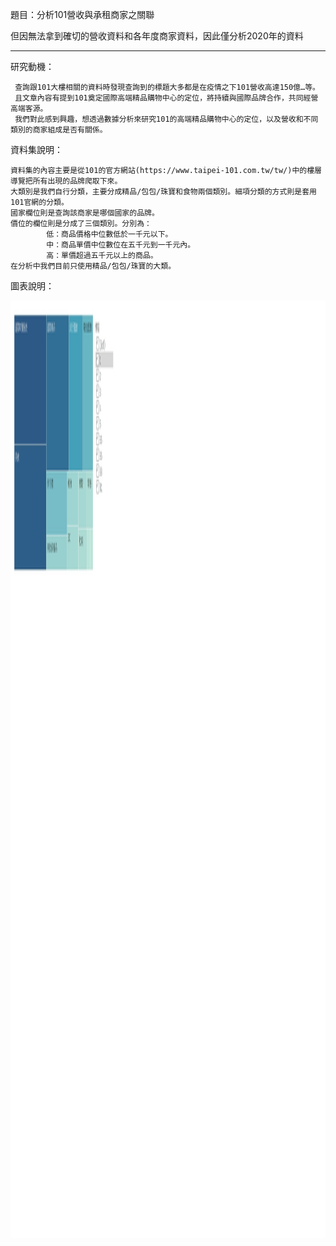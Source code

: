 題目：分析101營收與承租商家之關聯

但因無法拿到確切的營收資料和各年度商家資料，因此僅分析2020年的資料

-------------------------------------------------------------------------------------

研究動機：
	
     查詢跟101大樓相關的資料時發現查詢到的標題大多都是在疫情之下101營收高達150億…等。
     且文章內容有提到101奠定國際高端精品購物中心的定位，將持續與國際品牌合作，共同經營高端客源。
     我們對此感到興趣，想透過數據分析來研究101的高端精品購物中心的定位，以及營收和不同類別的商家組成是否有關係。

資料集說明：

	資料集的內容主要是從101的官方網站(https://www.taipei-101.com.tw/tw/)中的樓層導覽把所有出現的品牌爬取下來。
 	大類別是我們自行分類，主要分成精品/包包/珠寶和食物兩個類別。細項分類的方式則是套用101官網的分類。
  	國家欄位則是查詢該商家是哪個國家的品牌。
   	價位的欄位則是分成了三個類別。分別為：
    		低：商品價格中位數低於一千元以下。
    		中：商品單價中位數位在五千元到一千元內。
     		高：單價超過五千元以上的商品。
    在分析中我們目前只使用精品/包包/珠寶的大類。

圖表說明：

<img src="https://github.com/tank11110/young/blob/master/%E8%A6%96%E8%A6%BA%E5%8C%96/%E5%9C%96%E7%89%87/%E6%A8%93%E5%B1%A4.jpg" height='1500' weight='2500'>
